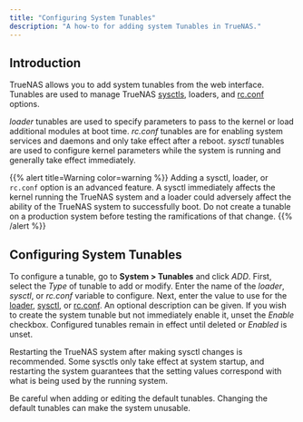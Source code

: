 ```yaml
---
title: "Configuring System Tunables"
description: "A how-to for adding system Tunables in TrueNAS."
---
```


## Introduction

TrueNAS allows you to add system tunables from the web interface. Tunables
are used to manage TrueNAS [sysctls](https://www.freebsd.org/cgi/man.cgi?query=sysctl),
loaders, and [rc.conf](https://www.freebsd.org/cgi/man.cgi?query=rc.conf) options.

*loader* tunables are used to specify parameters to pass to the kernel or load
additional modules at boot time. *rc.conf* tunables are for enabling system
services and daemons and only take effect after a reboot. *sysctl* tunables are
used to configure kernel parameters while the system is running and generally
take effect immediately.

{{% alert title=Warning color=warning %}}
Adding a sysctl, loader, or `rc.conf` option is an advanced feature. A sysctl
immediately affects the kernel running the TrueNAS system and a loader could
adversely affect the ability of the TrueNAS system to successfully boot. Do
not create a tunable on a production system before testing the ramifications of
that change.
{{% /alert %}}

## Configuring System Tunables

To configure a tunable, go to **System > Tunables** and click *ADD*. First, select
the *Type* of tunable to add or modify. Enter the
name of the *loader*, *sysctl*, or *rc.conf* variable to configure. Next, enter
the value to use for the
[loader](https://www.freebsd.org/doc/en_US.ISO8859-1/books/handbook/boot-introduction.html#boot-loader-commands),
[sysctl](https://www.freebsd.org/doc/en_US.ISO8859-1/books/handbook/configtuning-sysctl.html),
or [rc.conf](https://www.freebsd.org/doc/en_US.ISO8859-1/books/handbook/config-tuning.html).
An optional description can be given. If you wish to create the system tunable
but not immediately enable it, unset the *Enable* checkbox. Configured tunables
remain in effect until deleted or *Enabled* is unset.

Restarting the TrueNAS system after making sysctl changes is recommended.
Some sysctls only take effect at system startup, and restarting the system
guarantees that the setting values correspond with what is being used by the
running system.

Be careful when adding or editing the default tunables. Changing the default
tunables can make the system unusable.

